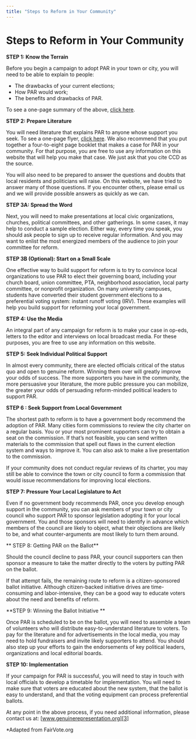 ```yaml
---
title: "Steps to Reform in Your Community"
---
```


# Steps to Reform in Your Community

**STEP 1: Know the Terrain**

Before you begin a campaign to adopt PAR in your town or city, you will need to be able to explain to people:

  * The drawbacks of your current elections;
  * How PAR would work;
  * The benefits and drawbacks of PAR.

To see a one-page summary of the above, [click here][1].

**STEP 2: Prepare Literature**

You will need literature that explains PAR to anyone whose support you seek. To see a one-page flyer, [click here][2]. We also recommend that you put together a four-to-eight page booklet that makes a case for PAR in your community. For that purpose, you are free to use any information on this website that will help you make that case. We just ask that you cite CCD as the source.

You will also need to be prepared to answer the questions and doubts that local residents and politicians will raise. On this website, we have tried to answer many of those questions. If you encounter others, please email us and we will provide possible answers as quickly as we can.

**STEP 3A: Spread the Word**

Next, you will need to make presentations at local civic organizations, churches, political committees, and other gatherings. In some cases, it may help to conduct a sample election. Either way, every time you speak, you should ask people to sign up to receive regular information. And you may want to enlist the most energized members of the audience to join your committee for reform.

**STEP 3B (Optional): Start on a Small Scale**

One effective way to build support for reform is to try to convince local organizations to use PAR to elect their governing board, including your church board, union committee, PTA, neighborhood association, local party committee, or nonprofit organization. On many university campuses, students have converted their student government elections to a preferential voting system: instant runoff voting (IRV). These examples will help you build support for reforming your local government.

**STEP 4: Use the Media**

An integral part of any campaign for reform is to make your case in op-eds, letters to the editor and interviews on local broadcast media. For these purposes, you are free to use any information on this website.

**STEP 5: Seek Individual Political Support**

In almost every community, there are elected officials critical of the status quo and open to genuine reform. Winning them over will greatly improve your odds of success. The more supporters you have in the community, the more persuasive your literature, the more public pressure you can mobilize, the greater your odds of persuading reform-minded political leaders to support PAR.

**STEP 6 : Seek Support from Local Government**

The shortest path to reform is to have a government body recommend the adoption of PAR. Many cities form commissions to review the city charter on a regular basis. You or your most prominent supporters can try to obtain a seat on the commission. If that’s not feasible, you can send written materials to the commission that spell out flaws in the current election system and ways to improve it. You can also ask to make a live presentation to the commission.

If your community does not conduct regular reviews of its charter, you may still be able to convince the town or city council to form a commission that would issue recommendations for improving local elections.

**STEP 7: Pressure Your Local Legislature to Act**

Even if no government body recommends PAR, once you develop enough support in the community, you can ask members of your town or city council who support PAR to sponsor legislation adopting it for your local government. You and those sponsors will need to identify in advance which members of the council are likely to object, what their objections are likely to be, and what counter-arguments are most likely to turn them around.

** STEP 8: Getting PAR on the Ballot**

Should the council decline to pass PAR, your council supporters can then sponsor a measure to take the matter directly to the voters by putting PAR on the ballot.

If that attempt fails, the remaining route to reform is a citizen-sponsored ballot initiative. Although citizen-backed initiative drives are time-consuming and labor-intensive, they can be a good way to educate voters about the need and benefits of reform.

**STEP 9: Winning the Ballot Initiative **

Once PAR is scheduled to be on the ballot, you will need to assemble a team of volunteers who will distribute easy-to-understand literature to voters. To pay for the literature and for advertisements in the local media, you may need to hold fundraisers and invite likely supporters to attend. You should also step up your efforts to gain the endorsements of key political leaders, organizations and local editorial boards.

**STEP 10: Implementation**

If your campaign for PAR is successful, you will need to stay in touch with local officials to develop a timetable for implementation. You will need to make sure that voters are educated about the new system, that the ballot is easy to understand, and that the voting equipment can process preferential ballots.

At any point in the above process, if you need additional information, please contact us at: [www.genuinerepresentation.org][3]

*Adapted from FairVote.org

   [1]: http://www.genuinerepresentation.org/content/election-system-pros-and-cons-glance
   [2]: http://www.genuinerepresentation.org/content/personally-accountable-representation
   [3]: http://www.genuinerepresentation.org (www.genuinerepresentation.org)